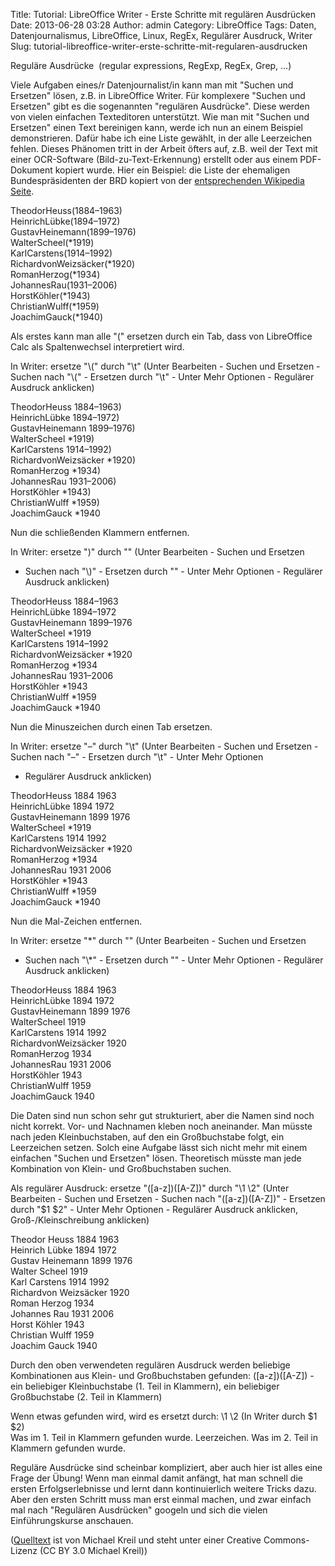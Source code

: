 Title: Tutorial: LibreOffice Writer - Erste Schritte mit regulären Ausdrücken
Date: 2013-06-28 03:28
Author: admin
Category: LibreOffice
Tags: Daten, Datenjournalismus, LibreOffice, Linux, RegEx, Regulärer Ausdruck, Writer
Slug: tutorial-libreoffice-writer-erste-schritte-mit-regularen-ausdrucken

Reguläre Ausdrücke  (regular expressions, RegExp, RegEx, Grep, …)

Viele Aufgaben eines/r Datenjournalist/in kann man mit "Suchen und
Ersetzen" lösen, z.B. in LibreOffice Writer. Für komplexere "Suchen und
Ersetzen" gibt es die sogenannten "regulären Ausdrücke". Diese werden
von vielen einfachen Texteditoren unterstützt. Wie man mit "Suchen und
Ersetzen" einen Text bereinigen kann, werde ich nun an einem Beispiel
demonstrieren. Dafür habe ich eine Liste gewählt, in der alle
Leerzeichen fehlen. Dieses Phänomen tritt in der Arbeit öfters auf, z.B.
weil der Text mit einer OCR-Software (Bild-zu-Text-Erkennung) erstellt
oder aus einem PDF-Dokument kopiert wurde. Hier ein Beispiel: die Liste
der ehemaligen Bundespräsidenten der BRD kopiert von der [entsprechenden
Wikipedia Seite][].

TheodorHeuss(1884–1963)  
HeinrichLübke(1894–1972)  
GustavHeinemann(1899–1976)  
WalterScheel(\*1919)  
KarlCarstens(1914–1992)  
RichardvonWeizsäcker(\*1920)  
RomanHerzog(\*1934)  
JohannesRau(1931–2006)  
HorstKöhler(\*1943)  
ChristianWulff(\*1959)  
JoachimGauck(\*1940)

Als erstes kann man alle "(" ersetzen durch ein Tab, dass von
LibreOffice Calc als Spaltenwechsel interpretiert wird.

In Writer: ersetze "\\(" durch "\\t" (Unter Bearbeiten - Suchen und
Ersetzen - Suchen nach "\\(" - Ersetzen durch "\\t" - Unter Mehr
Optionen - Regulärer Ausdruck anklicken)

TheodorHeuss 1884–1963)  
HeinrichLübke 1894–1972)  
GustavHeinemann 1899–1976)  
WalterScheel \*1919)  
KarlCarstens 1914–1992)  
RichardvonWeizsäcker \*1920)  
RomanHerzog \*1934)  
JohannesRau 1931–2006)  
HorstKöhler \*1943)  
ChristianWulff \*1959)  
JoachimGauck \*1940

Nun die schließenden Klammern entfernen.

In Writer: ersetze ")" durch "" (Unter Bearbeiten - Suchen und Ersetzen
- Suchen nach "\\)" - Ersetzen durch "" - Unter Mehr Optionen -
Regulärer Ausdruck anklicken)

TheodorHeuss 1884–1963  
HeinrichLübke 1894–1972  
GustavHeinemann 1899–1976  
WalterScheel \*1919  
KarlCarstens 1914–1992  
RichardvonWeizsäcker \*1920  
RomanHerzog \*1934  
JohannesRau 1931–2006  
HorstKöhler \*1943  
ChristianWulff \*1959  
JoachimGauck \*1940

Nun die Minuszeichen durch einen Tab ersetzen.

In Writer: ersetze "–" durch "\\t" (Unter Bearbeiten - Suchen und
Ersetzen - Suchen nach "–" - Ersetzen durch "\\t" - Unter Mehr Optionen
- Regulärer Ausdruck anklicken)

TheodorHeuss 1884 1963  
HeinrichLübke 1894 1972  
GustavHeinemann 1899 1976  
WalterScheel \*1919  
KarlCarstens 1914 1992  
RichardvonWeizsäcker \*1920  
RomanHerzog \*1934  
JohannesRau 1931 2006  
HorstKöhler \*1943  
ChristianWulff \*1959  
JoachimGauck \*1940

Nun die Mal-Zeichen entfernen.

In Writer: ersetze "\*" durch "" (Unter Bearbeiten - Suchen und Ersetzen
- Suchen nach "\\\*" - Ersetzen durch "" - Unter Mehr Optionen -
Regulärer Ausdruck anklicken)

TheodorHeuss 1884 1963  
HeinrichLübke 1894 1972  
GustavHeinemann 1899 1976  
WalterScheel 1919  
KarlCarstens 1914 1992  
RichardvonWeizsäcker 1920  
RomanHerzog 1934  
JohannesRau 1931 2006  
HorstKöhler 1943  
ChristianWulff 1959  
JoachimGauck 1940

Die Daten sind nun schon sehr gut strukturiert, aber die Namen sind noch
nicht korrekt. Vor- und Nachnamen kleben noch aneinander. Man müsste
nach jeden Kleinbuchstaben, auf den ein Großbuchstabe folgt, ein
Leerzeichen setzen. Solch eine Aufgabe lässt sich nicht mehr mit einem
einfachen "Suchen und Ersetzen" lösen. Theoretisch müsste man jede
Kombination von Klein- und Großbuchstaben suchen.

Als regulärer Ausdruck: ersetze "([a-z])([A-Z])" durch "\\1 \\2" (Unter
Bearbeiten - Suchen und Ersetzen - Suchen nach "([a-z])([A-Z])" -
Ersetzen durch "\$1 \$2" - Unter Mehr Optionen - Regulärer Ausdruck
anklicken, Groß-/Kleinschreibung anklicken)

Theodor Heuss 1884 1963  
Heinrich Lübke 1894 1972  
Gustav Heinemann 1899 1976  
Walter Scheel 1919  
Karl Carstens 1914 1992  
Richardvon Weizsäcker 1920  
Roman Herzog 1934  
Johannes Rau 1931 2006  
Horst Köhler 1943  
Christian Wulff 1959  
Joachim Gauck 1940

Durch den oben verwendeten regulären Ausdruck werden beliebige
Kombinationen aus Klein- und Großbuchstaben gefunden: ([a-z])([A-Z]) -
ein beliebiger Kleinbuchstabe (1. Teil in Klammern), ein beliebiger
Großbuchstabe (2. Teil in Klammern)

Wenn etwas gefunden wird, wird es ersetzt durch: \\1 \\2 (In Writer
durch \$1 \$2)  
Was im 1. Teil in Klammern gefunden wurde. Leerzeichen. Was im 2. Teil
in Klammern gefunden wurde.

Reguläre Ausdrücke sind scheinbar kompliziert, aber auch hier ist alles
eine Frage der Übung! Wenn man einmal damit anfängt, hat man schnell die
ersten Erfolgserlebnisse und lernt dann kontinuierlich weitere Tricks
dazu. Aber den ersten Schritt muss man erst einmal machen, und zwar
einfach mal nach "Regulären Ausdrücken" googeln und sich die vielen
Einführungskurse anschauen.

([Quelltext][] ist von Michael Kreil und steht unter einer Creative
Commons-Lizenz (CC BY 3.0 Michael Kreil))

  [entsprechenden Wikipedia Seite]: http://de.wikipedia.org/wiki/Bundespr%C3%A4sident_(Deutschland)#Die_bisherigen_Bundespr.C3.A4sidenten_der_Bundesrepublik_Deutschland
    "WP:Bundespräsidenten"
  [Quelltext]: http://www.opendatacity.de/tutorial-erste-schritte-mit-regularen-ausdrucken/
    "Tutorial: Erste Schritte mit regulären Ausdrücken"
